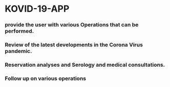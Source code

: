 # KOVID-19-APP
### provide the user with various Operations that can be performed.
### Review of the latest developments in the Corona Virus pandemic.
### Reservation analyses and Serology and medical consultations.
### Follow up on various operations
